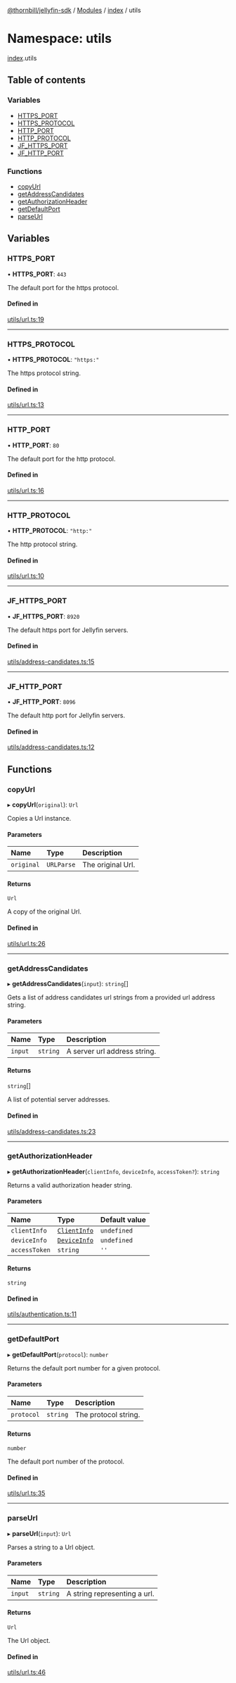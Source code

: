 [@thornbill/jellyfin-sdk](../README.md) / [Modules](../modules.md) / [index](index.md) / utils

# Namespace: utils

[index](index.md).utils

## Table of contents

### Variables

- [HTTPS_PORT](index.utils.md#https_port)
- [HTTPS_PROTOCOL](index.utils.md#https_protocol)
- [HTTP_PORT](index.utils.md#http_port)
- [HTTP_PROTOCOL](index.utils.md#http_protocol)
- [JF_HTTPS_PORT](index.utils.md#jf_https_port)
- [JF_HTTP_PORT](index.utils.md#jf_http_port)

### Functions

- [copyUrl](index.utils.md#copyurl)
- [getAddressCandidates](index.utils.md#getaddresscandidates)
- [getAuthorizationHeader](index.utils.md#getauthorizationheader)
- [getDefaultPort](index.utils.md#getdefaultport)
- [parseUrl](index.utils.md#parseurl)

## Variables

### HTTPS\_PORT

• **HTTPS\_PORT**: ``443``

The default port for the https protocol.

#### Defined in

[utils/url.ts:19](https://github.com/thornbill/jellyfin-sdk-typescript/blob/029620a/src/utils/url.ts#L19)

___

### HTTPS\_PROTOCOL

• **HTTPS\_PROTOCOL**: ``"https:"``

The https protocol string.

#### Defined in

[utils/url.ts:13](https://github.com/thornbill/jellyfin-sdk-typescript/blob/029620a/src/utils/url.ts#L13)

___

### HTTP\_PORT

• **HTTP\_PORT**: ``80``

The default port for the http protocol.

#### Defined in

[utils/url.ts:16](https://github.com/thornbill/jellyfin-sdk-typescript/blob/029620a/src/utils/url.ts#L16)

___

### HTTP\_PROTOCOL

• **HTTP\_PROTOCOL**: ``"http:"``

The http protocol string.

#### Defined in

[utils/url.ts:10](https://github.com/thornbill/jellyfin-sdk-typescript/blob/029620a/src/utils/url.ts#L10)

___

### JF\_HTTPS\_PORT

• **JF\_HTTPS\_PORT**: ``8920``

The default https port for Jellyfin servers.

#### Defined in

[utils/address-candidates.ts:15](https://github.com/thornbill/jellyfin-sdk-typescript/blob/029620a/src/utils/address-candidates.ts#L15)

___

### JF\_HTTP\_PORT

• **JF\_HTTP\_PORT**: ``8096``

The default http port for Jellyfin servers.

#### Defined in

[utils/address-candidates.ts:12](https://github.com/thornbill/jellyfin-sdk-typescript/blob/029620a/src/utils/address-candidates.ts#L12)

## Functions

### copyUrl

▸ **copyUrl**(`original`): `Url`

Copies a Url instance.

#### Parameters

| Name | Type | Description |
| :------ | :------ | :------ |
| `original` | `URLParse` | The original Url. |

#### Returns

`Url`

A copy of the original Url.

#### Defined in

[utils/url.ts:26](https://github.com/thornbill/jellyfin-sdk-typescript/blob/029620a/src/utils/url.ts#L26)

___

### getAddressCandidates

▸ **getAddressCandidates**(`input`): `string`[]

Gets a list of address candidates url strings
from a provided url address string.

#### Parameters

| Name | Type | Description |
| :------ | :------ | :------ |
| `input` | `string` | A server url address string. |

#### Returns

`string`[]

A list of potential server addresses.

#### Defined in

[utils/address-candidates.ts:23](https://github.com/thornbill/jellyfin-sdk-typescript/blob/029620a/src/utils/address-candidates.ts#L23)

___

### getAuthorizationHeader

▸ **getAuthorizationHeader**(`clientInfo`, `deviceInfo`, `accessToken?`): `string`

Returns a valid authorization header string.

#### Parameters

| Name | Type | Default value |
| :------ | :------ | :------ |
| `clientInfo` | [`ClientInfo`](../interfaces/index.ClientInfo.md) | `undefined` |
| `deviceInfo` | [`DeviceInfo`](../interfaces/index.DeviceInfo.md) | `undefined` |
| `accessToken` | `string` | `''` |

#### Returns

`string`

#### Defined in

[utils/authentication.ts:11](https://github.com/thornbill/jellyfin-sdk-typescript/blob/029620a/src/utils/authentication.ts#L11)

___

### getDefaultPort

▸ **getDefaultPort**(`protocol`): `number`

Returns the default port number for a given protocol.

#### Parameters

| Name | Type | Description |
| :------ | :------ | :------ |
| `protocol` | `string` | The protocol string. |

#### Returns

`number`

The default port number of the protocol.

#### Defined in

[utils/url.ts:35](https://github.com/thornbill/jellyfin-sdk-typescript/blob/029620a/src/utils/url.ts#L35)

___

### parseUrl

▸ **parseUrl**(`input`): `Url`

Parses a string to a Url object.

#### Parameters

| Name | Type | Description |
| :------ | :------ | :------ |
| `input` | `string` | A string representing a url. |

#### Returns

`Url`

The Url object.

#### Defined in

[utils/url.ts:46](https://github.com/thornbill/jellyfin-sdk-typescript/blob/029620a/src/utils/url.ts#L46)
